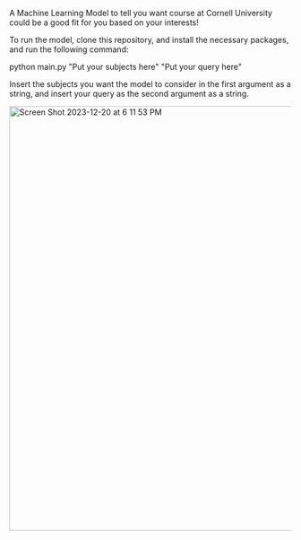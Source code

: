 A Machine Learning Model to tell you want course at Cornell University could be a good fit for you based on your interests!

To run the model, clone this repository, and install the necessary packages, and run the following command:

python  main.py  "Put your subjects here"  "Put your query here"

Insert the subjects you want the model to consider in the first argument as a string, and insert your query as the second argument as a string. 

<img width="757" alt="Screen Shot 2023-12-20 at 6 11 53 PM" src="https://github.com/AnantShyam/CornellCourseAdvisor/assets/90667923/b13c0d13-17ec-446b-a715-526880372d6a">
